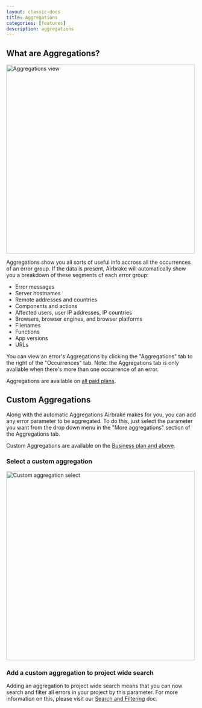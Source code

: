 ```yaml
---
layout: classic-docs
title: Aggregations
categories: [features]
description: aggregations
---
```


## What are Aggregations?

<img width="500px" src="/docs/assets/img/docs/features/aggregations.png" alt="Aggregations view">

Aggregations show you all sorts of useful info accross all the occurrences of
an error group. If the data is present, Airbrake will automatically show you a
breakdown of these segments of each error group:

- Error messages
- Server hostnames
- Remote addresses and countries
- Components and actions
- Affected users, user IP addresses, IP countries
- Browsers, browser engines, and browser platforms
- Filenames
- Functions
- App versions
- URLs

You can view an error's Aggregations by clicking the "Aggregations" tab to the
right of the "Occurrences" tab. Note: the Aggregations tab is only available
when there's more than one occurrence of an error.

Aggregations are available on [all paid plans](https://airbrake.io/pricing).

## Custom Aggregations

Along with the automatic Aggregations Airbrake makes for you, you can add any
error parameter to be aggregated. To do this, just select the parameter you
want from the drop down menu in the "More aggregations" section of the
Aggregations tab.

Custom Aggregations are available on the [Business plan and above](https://airbrake.io/account/plan/edit).

### Select a custom aggregation

<img width="500px" src="/docs/assets/img/docs/features/custom_aggregation_select.png" alt="Custom aggregation select">

### Add a custom aggregation to project wide search

Adding an aggregation to project wide search means that you can now search and
filter all errors in your project by this parameter. For more information on
this, please visit our
[Search and Filtering](https://airbrake.io/docs/airbrake-faq/how-do-i-use-search-and-filtering/#filtering-by-custom-attributes)
doc.
